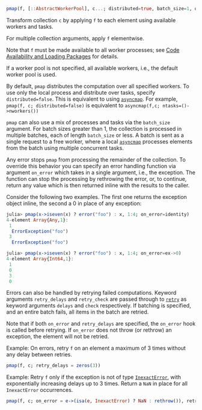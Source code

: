 
```julia
pmap(f, [::AbstractWorkerPool], c...; distributed=true, batch_size=1, on_error=nothing, retry_delays=[], retry_check=nothing) -> collection
```
Transform collection `c` by applying `f` to each element using available workers and tasks.

For multiple collection arguments, apply `f` elementwise.

Note that `f` must be made available to all worker processes; see [Code Availability and Loading Packages](https://docs.julialang.org/../../manual/distributed-computing/#code-availability) for details.

If a worker pool is not specified, all available workers, i.e., the default worker pool is used.

By default, `pmap` distributes the computation over all specified workers. To use only the local process and distribute over tasks, specify `distributed=false`. This is equivalent to using [`asyncmap`](https://docs.julialang.org/../../base/parallel/#Base.asyncmap). For example, `pmap(f, c; distributed=false)` is equivalent to `asyncmap(f,c; ntasks=()->nworkers())`

`pmap` can also use a mix of processes and tasks via the `batch_size` argument. For batch sizes greater than 1, the collection is processed in multiple batches, each of length `batch_size` or less. A batch is sent as a single request to a free worker, where a local [`asyncmap`](https://docs.julialang.org/../../base/parallel/#Base.asyncmap) processes elements from the batch using multiple concurrent tasks.

Any error stops `pmap` from processing the remainder of the collection. To override this behavior you can specify an error handling function via argument `on_error` which takes in a single argument, i.e., the exception. The function can stop the processing by rethrowing the error, or, to continue, return any value which is then returned inline with the results to the caller.

Consider the following two examples. The first one returns the exception object inline, the second a 0 in place of any exception:


```julia
julia> pmap(x->iseven(x) ? error("foo") : x, 1:4; on_error=identity)
4-element Array{Any,1}:
 1
  ErrorException("foo")
 3
  ErrorException("foo")

julia> pmap(x->iseven(x) ? error("foo") : x, 1:4; on_error=ex->0)
4-element Array{Int64,1}:
 1
 0
 3
 0
```
Errors can also be handled by retrying failed computations. Keyword arguments `retry_delays` and `retry_check` are passed through to [`retry`](https://docs.julialang.org/../../base/base/#Base.retry) as keyword arguments `delays` and `check` respectively. If batching is specified, and an entire batch fails, all items in the batch are retried.

Note that if both `on_error` and `retry_delays` are specified, the `on_error` hook is called before retrying. If `on_error` does not throw (or rethrow) an exception, the element will not be retried.

Example: On errors, retry `f` on an element a maximum of 3 times without any delay between retries.


```julia
pmap(f, c; retry_delays = zeros(3))
```
Example: Retry `f` only if the exception is not of type [`InexactError`](https://docs.julialang.org/../../base/base/#Core.InexactError), with exponentially increasing delays up to 3 times. Return a `NaN` in place for all `InexactError` occurrences.


```julia
pmap(f, c; on_error = e->(isa(e, InexactError) ? NaN : rethrow()), retry_delays = ExponentialBackOff(n = 3))
```



